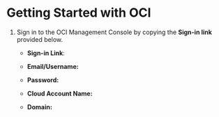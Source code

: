# Getting Started with OCI <br>

1. Sign in to the OCI Management Console by copying the **Sign-in link** provided below.

    * **Sign-in Link**: **<inject key="ocisigninurl" enableCopy="true" />**

   * **Email/Username:** <inject key="AzureAdUserEmail"></inject>

   * **Password:** <inject key="AzureAdUserPassword"></inject>

   * **Cloud Account Name:**  <inject key="tenantdomainname"></inject>
   
   * **Domain:** <inject key="aaddomain"></inject>
   


   
